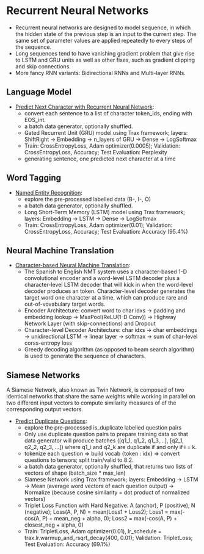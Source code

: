 # Recurrent Neural Networks

- Recurrent neural networks are designed to model sequence, in which the hidden state of the previous step is an input to the current step. The same set of parameter values are applied repeatedly to every steps of the sequence.
- Long sequences tend to have vanishing gradient problem that give rise to LSTM and GRU units as well as other fixes, such as gradient clipping and skip connections.
- More fancy RNN variants: Bidirectional RNNs and Multi-layer RNNs. 

## Language Model

* [Predict Next Character with Recurrent Neural Network](https://github.com/msfchen/deep_learning/tree/master/recurrentnn/predictnextchar):
  - convert each sentence to a list of character token_ids, ending with EOS_int.
  - a batch data generator, optionally shuffled.
  - Gated Recurrent Unit (GRU) model using Trax framework; layers: ShiftRight -> Embedding -> n_layers of GRU -> Dense -> LogSoftmax
  - Train: CrossEntropyLoss, Adam optimizer(0.0005); Validation: CrossEntropyLoss, Accuracy; Test Evaluation: Perplexity
  - generating sentence, one predicted next character at a time

## Word Tagging

* [Named Entity Recognition](https://github.com/msfchen/deep_learning/tree/master/recurrentnn/ner):
  - explore the pre-processed labelled data (B-, I-, O)
  - a batch data generator, optionally shuffled.
  - Long Short-Term Memory (LSTM) model using Trax framework; layers: Embedding -> LSTM -> Dense -> LogSoftmax
  - Train: CrossEntropyLoss, Adam optimizer(0.01); Validation: CrossEntropyLoss, Accuracy; Test Evaluation: Accuracy (95.4%)

## Neural Machine Translation

* [Character-based Neural Machine Translation](https://github.com/msfchen/deep_learning/tree/master/recurrentnn/characternml):
  - The Spanish to English NMT system uses a character-based 1-D convolutional encoder and a word-level LSTM decoder plus a character-level LSTM decoder that will kick in when the word-level decoder produces an <UNK> token. Character-level decoder generates the target word one character at a time, which can produce rare and out-of-vovabulary target words.
  - Encoder Architecture: convert word to char idxs -> padding and embedding lookup -> MaxPool(ReLU(1-D Conv)) -> Highway Network Layer (with skip-connections) and Dropout
  - Character-level Decoder Architecture: char idxs -> char embeddings -> unidirectional LSTM -> linear layer -> softmax -> sum of char-level corss-entropy loss
  - Greedy decoding algorithm (as opposed to beam search algorithm) is used to generate the sequence of characters.

## Siamese Networks

A Siamese Network, also known as Twin Network, is composed of two identical networks that share the same weights while working in parallel on two different input vectors to compute similarity measures of of the corresponding output vectors.

* [Predict Duplicate Questions](https://github.com/msfchen/deep_learning/tree/master/recurrentnn/predictdupquests):
  - explore the pre-processed is_duplicate labelled question pairs
  - Only use duplicate question pairs to prepare training data so that data generator will produce batches ([q1_1, q1_2, q1_3,...], [q2_1, q2_2, q2_3, ...]) where q1_i and q2_k are duplicate if and only if i = k.
  - tokenize each question => build vocab {token : idx} => convert questions to tensors; split train/valid to 8:2.
  - a batch data generator, optionally shuffled, that returns two lists of vectors of shape (batch_size * max_len)
  - Siamese Network using Trax framework; layers: Embedding -> LSTM -> Mean (average word vectors of each question output) -> Normalize (because cosine similarity = dot product of normalized vectors)
  - Triplet Loss Function with Hard Negative: A (anchor), P (positive), N (negative); Loss(A, P, N) = mean(Loss1 + Loss2); Loss1 = max(-cos(A, P) + mean_neg + alpha, 0); Loss2 = max(-cos(A, P) + closest_neg + alpha, 0)
  - Train: TripletLoss, Adam optimizer(0.01), lr_schedule = trax.lr.warmup_and_rsqrt_decay(400, 0.01); Validation: TripletLoss; Test Evaluation: Accuracy (69.1%)